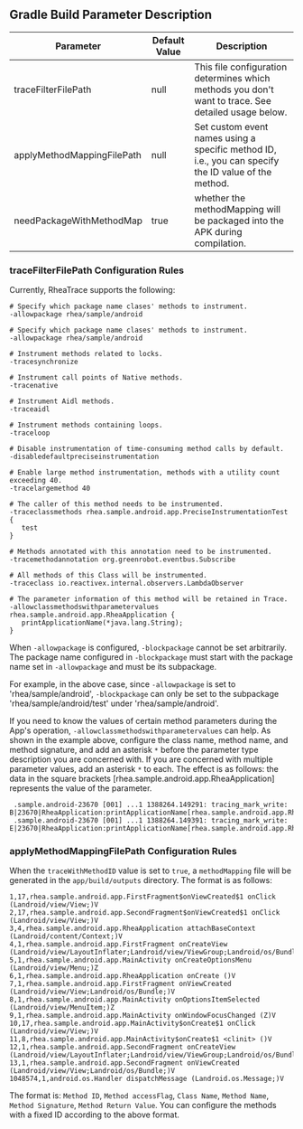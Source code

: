 ## Gradle Build Parameter Description

| Parameter              | Default Value | Description |
| -------------------------- | ----------------- | ----------------|
| traceFilterFilePath        | null              | This file configuration determines which methods you don't want to trace. See detailed usage below.|
| applyMethodMappingFilePath | null              | Set custom event names using a specific method ID, i.e., you can specify the ID value of the method.|
| needPackageWithMethodMap   | true      | whether the methodMapping will be packaged into the APK during compilation. |

### traceFilterFilePath Configuration Rules

Currently, RheaTrace supports the following:

```
# Specify which package name clases' methods to instrument.
-allowpackage rhea/sample/android

# Specify which package name clases' methods to instrument.
-allowpackage rhea/sample/android

# Instrument methods related to locks.
-tracesynchronize

# Instrument call points of Native methods.
-tracenative

# Instrument Aidl methods.
-traceaidl

# Instrument methods containing loops.
-traceloop

# Disable instrumentation of time-consuming method calls by default.
-disabledefaultpreciseinstrumentation

# Enable large method instrumentation, methods with a utility count exceeding 40.
-tracelargemethod 40

# The caller of this method needs to be instrumented.
-traceclassmethods rhea.sample.android.app.PreciseInstrumentationTest {
   test
}

# Methods annotated with this annotation need to be instrumented.
-tracemethodannotation org.greenrobot.eventbus.Subscribe

# All methods of this Class will be instrumented.
-traceclass io.reactivex.internal.observers.LambdaObserver

# The parameter information of this method will be retained in Trace.
-allowclassmethodswithparametervalues rhea.sample.android.app.RheaApplication {
   printApplicationName(*java.lang.String);
}
```

When `-allowpackage` is configured, `-blockpackage` cannot be set arbitrarily. The package name configured in `-blockpackage` must start with the package name set in `-allowpackage` and must be its subpackage.

For example, in the above case, since `-allowpackage` is set to 'rhea/sample/android', `-blockpackage` can only be set to the subpackage 'rhea/sample/android/test' under 'rhea/sample/android'.

If you need to know the values of certain method parameters during the App's operation, `-allowclassmethodswithparametervalues` can help. As shown in the example above, configure the class name, method name, and method signature, and add an asterisk `*` before the parameter type description you are concerned with. If you are concerned with multiple parameter values, add an asterisk `*` to each. The effect is as follows: the data in the square brackets [rhea.sample.android.app.RheaApplication] represents the value of the parameter.

```
 .sample.android-23670 [001] ...1 1388264.149291: tracing_mark_write: B|23670|RheaApplication:printApplicationName[rhea.sample.android.app.RheaApplication]
 .sample.android-23670 [001] ...1 1388264.149391: tracing_mark_write: E|23670|RheaApplication:printApplicationName[rhea.sample.android.app.RheaApplication]
```

### applyMethodMappingFilePath Configuration Rules

When the `traceWithMethodID` value is set to `true`, a `methodMapping` file will be generated in the `app/build/outputs` directory. The format is as follows:

```
1,17,rhea.sample.android.app.FirstFragment$onViewCreated$1 onClick (Landroid/view/View;)V
2,17,rhea.sample.android.app.SecondFragment$onViewCreated$1 onClick (Landroid/view/View;)V
3,4,rhea.sample.android.app.RheaApplication attachBaseContext (Landroid/content/Context;)V
4,1,rhea.sample.android.app.FirstFragment onCreateView (Landroid/view/LayoutInflater;Landroid/view/ViewGroup;Landroid/os/Bundle;)Landroid/view/View;
5,1,rhea.sample.android.app.MainActivity onCreateOptionsMenu (Landroid/view/Menu;)Z
6,1,rhea.sample.android.app.RheaApplication onCreate ()V
7,1,rhea.sample.android.app.FirstFragment onViewCreated (Landroid/view/View;Landroid/os/Bundle;)V
8,1,rhea.sample.android.app.MainActivity onOptionsItemSelected (Landroid/view/MenuItem;)Z
9,1,rhea.sample.android.app.MainActivity onWindowFocusChanged (Z)V
10,17,rhea.sample.android.app.MainActivity$onCreate$1 onClick (Landroid/view/View;)V
11,8,rhea.sample.android.app.MainActivity$onCreate$1 <clinit> ()V
12,1,rhea.sample.android.app.SecondFragment onCreateView (Landroid/view/LayoutInflater;Landroid/view/ViewGroup;Landroid/os/Bundle;)Landroid/view/View;
13,1,rhea.sample.android.app.SecondFragment onViewCreated (Landroid/view/View;Landroid/os/Bundle;)V
1048574,1,android.os.Handler dispatchMessage (Landroid.os.Message;)V
```

The format is: `Method ID`, `Method accessFlag`, `Class Name`, `Method Name`, `Method Signature`, `Method Return Value`. You can configure the methods with a fixed ID according to the above format.